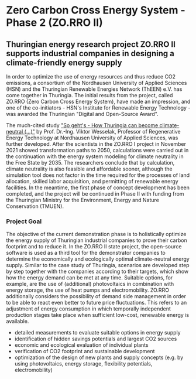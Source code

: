 ﻿# Zero Carbon Cross Energy System - Phase 2 (ZO.RRO II)
## Thuringian energy research project ZO.RRO II supports industrial companies in designing a climate-friendly energy supply
 
In order to optimize the use of energy resources and thus reduce CO2 emissions, a consortium of the Nordhausen University of Applied Sciences (HSN) and the Thuringian Renewable Energies Network (ThEEN) e.V. has come together in Thuringia.
The initial results from the project, called ZO.RRO (Zero Carbon Cross Energy System), have made an impression, and one of the co-initiators - HSN's Institute for Renewable Energy Technology - was awarded the Thuringian "Digital and Open-Source Award". 

The much-cited study ["So geht's - How Thuringia can become climate-neutral (...)"](https://umwelt.thueringen.de/fileadmin/user_upload/So_gehts_Buchblock_Druck.pdf) by Prof. Dr.-Ing. Viktor Wesselak, Professor of Regenerative Energy Technology at Nordhausen University of Applied Sciences, was further developed. 
After the scientists in the ZO.RRO I project in November 2021 showed transformation paths to 2050, calculations were carried out in the continuation with the energy system modeling for climate neutrality in the Free State by 2035.
The researchers conclude that by calculation, climate neutrality is also feasible and affordable sooner, although the simulation tool does not factor in the time required for the processes of land allocation, skilled labor acquisition, and permitting of renewable energy facilities. 
In the meantime, the first phase of concept development has been completed, and the project will be continued in Phase II with funding from the Thuringian Ministry for the Environment, Energy and Nature Conservation (TMUEN). 

### Project Goal

The objective of the current demonstration phase is to holistically optimize the energy supply of Thuringian industrial companies to prove their carbon footprint and to reduce it. 
In the ZO.RRO II state project, the open-source software is used as a third tool for the demonstrator companies to determine the economically and ecologically optimal climate-neutral energy supply.
Similar to the case study of Thuringia, scenarios are developed step by step together with the companies according to their targets, which show how the energy demand can be met at any time.
Suitable options, for example, are the use of (additional) photovoltaics in combination with energy storage, the use of heat pumps and electromobility. 
ZO.RRO additionally considers the possibility of demand side management in order to be able to react even better to future price fluctuations.
This refers to an adjustment of energy consumption in which temporally independent production stages take place when sufficient low-cost, renewable energy is available.

* detailed measurements to evaluate suitable options in energy supply
* identification of hidden savings potentials and largest CO2 sources
* economic and ecological evaluation of individual plants
* verification of CO2 footprint and sustainable development
* optimization of the design of new plants and supply concepts (e.g. by using photovoltaics, energy storage, flexibility potentials, electromobility)